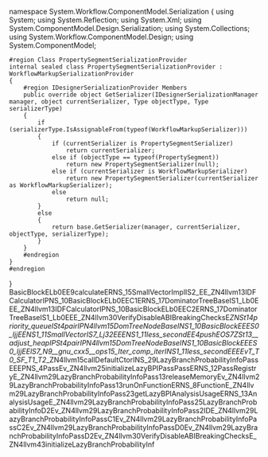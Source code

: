 namespace System.Workflow.ComponentModel.Serialization
{
    using System;
    using System.Reflection;
    using System.Xml;
    using System.ComponentModel.Design.Serialization;
    using System.Collections;
    using System.Workflow.ComponentModel.Design;
    using System.ComponentModel;

    #region Class PropertySegmentSerializationProvider
    internal sealed class PropertySegmentSerializationProvider : WorkflowMarkupSerializationProvider
    {
        #region IDesignerSerializationProvider Members
        public override object GetSerializer(IDesignerSerializationManager manager, object currentSerializer, Type objectType, Type serializerType)
        {
            if (serializerType.IsAssignableFrom(typeof(WorkflowMarkupSerializer)))
            {
                if (currentSerializer is PropertySegmentSerializer)
                    return currentSerializer;
                else if (objectType == typeof(PropertySegment))
                    return new PropertySegmentSerializer(null);
                else if (currentSerializer is WorkflowMarkupSerializer)
                    return new PropertySegmentSerializer(currentSerializer as WorkflowMarkupSerializer);
                else
                    return null;
            }
            else
            {
                return base.GetSerializer(manager, currentSerializer, objectType, serializerType);
            }
        }
        #endregion
    }
    #endregion

}
                                                                                       BasicBlockELb0EE9calculateERNS_15SmallVectorImplIS2_EE _ZN4llvm13IDFCalculatorIPNS_10BasicBlockELb0EEC1ERNS_17DominatorTreeBaseIS1_Lb0EEE _ZN4llvm13IDFCalculatorIPNS_10BasicBlockELb0EEC2ERNS_17DominatorTreeBaseIS1_Lb0EEE _ZN4llvm30VerifyDisableABIBreakingChecksE _ZNSt14priority_queueISt4pairIPN4llvm15DomTreeNodeBaseINS1_10BasicBlockEEES0_IjjEENS1_11SmallVectorIS7_Lj32EEENS1_11less_secondEE4pushEOS7_ _ZSt13__adjust_heapIPSt4pairIPN4llvm15DomTreeNodeBaseINS1_10BasicBlockEEES0_IjjEElS7_N9__gnu_cxx5__ops15_Iter_comp_iterINS1_11less_secondEEEEvT_T0_SF_T1_T2_ _ZN4llvm15callDefaultCtorINS_29LazyBranchProbabilityInfoPassEEEPNS_4PassEv _ZN4llvm25initializeLazyBPIPassPassERNS_12PassRegistryE _ZN4llvm29LazyBranchProbabilityInfoPass13releaseMemoryEv _ZN4llvm29LazyBranchProbabilityInfoPass13runOnFunctionERNS_8FunctionE _ZN4llvm29LazyBranchProbabilityInfoPass23getLazyBPIAnalysisUsageERNS_13AnalysisUsageE _ZN4llvm29LazyBranchProbabilityInfoPass25LazyBranchProbabilityInfoD2Ev _ZN4llvm29LazyBranchProbabilityInfoPass2IDE _ZN4llvm29LazyBranchProbabilityInfoPassC1Ev _ZN4llvm29LazyBranchProbabilityInfoPassC2Ev _ZN4llvm29LazyBranchProbabilityInfoPassD0Ev _ZN4llvm29LazyBranchProbabilityInfoPassD2Ev _ZN4llvm30VerifyDisableABIBreakingChecksE _ZN4llvm43initializeLazyBranchProbabilityInf